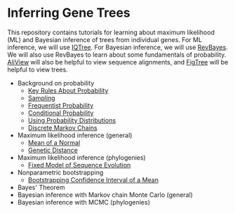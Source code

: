 # Inferring Gene Trees

This repository contains tutorials for learning about maximum likelihood (ML) and Bayesian inference of trees from individual genes. For ML inference, we will use [IQTree](http://www.iqtree.org). For Bayesian inference, we will use [RevBayes](https://revbayes.github.io). We will also use RevBayes to learn about some fundamentals of probability. [AliView](http://www.ormbunkar.se/aliview/) will also be helpful to view sequence alignments, and [FigTree](http://tree.bio.ed.ac.uk/software/figtree/) will be helpful to view trees.

- Background on probability
  - [Key Rules About Probability](https://github.com/IntroPhylogenomics/GeneTreeInference/blob/master/KeyProbabilityPrinciples.md)
  - [Sampling](https://github.com/IntroPhylogenomics/GeneTreeInference/blob/master/Sampling.md)
  - [Frequentist Probability](https://github.com/IntroPhylogenomics/GeneTreeInference/blob/master/FrequentistProbability.md)
  - [Conditional Probability](https://github.com/IntroPhylogenomics/GeneTreeInference/blob/master/ConditionalProbability.md)
  - [Using Probability Distributions](https://github.com/IntroPhylogenomics/GeneTreeInference/blob/master/UsingDistributions.md)
  - [Discrete Markov Chains](https://github.com/IntroPhylogenomics/GeneTreeInference/blob/master/DiscreteMarkovChains.md)
- Maximum likelihood inference (general)
  - [Mean of a Normal](https://github.com/IntroPhylogenomics/GeneTreeInference/blob/master/ML_NormalMean.md)
  - [Genetic Distance](https://github.com/IntroPhylogenomics/GeneTreeInference/blob/master/ML_GeneticDistance.md)
- Maximum likelihood inference (phylogenies)
  - [Fixed Model of Sequence Evolution](https://github.com/IntroPhylogenomics/GeneTreeInference/blob/master/ML_Phylo_FixedModel.md)
- Nonparametric bootstrapping
  - [Bootstrapping Confidence Interval of a Mean](https://github.com/IntroPhylogenomics/GeneTreeInference/blob/master/BootstrappingMean.md)
- Bayes' Theorem
- Bayesian inference with Markov chain Monte Carlo (general)
- Bayesian inference with MCMC (phylogenies)
